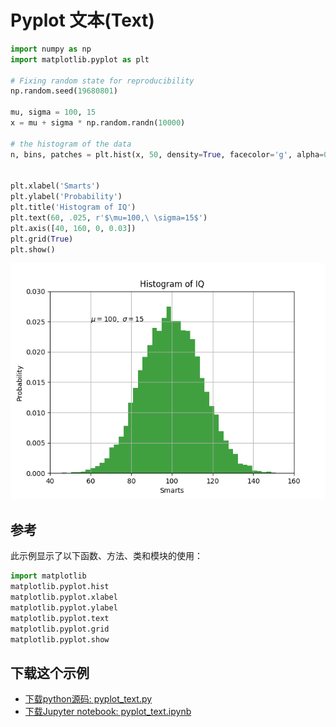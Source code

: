 # Pyplot 文本(Text)

```python
import numpy as np
import matplotlib.pyplot as plt

# Fixing random state for reproducibility
np.random.seed(19680801)

mu, sigma = 100, 15
x = mu + sigma * np.random.randn(10000)

# the histogram of the data
n, bins, patches = plt.hist(x, 50, density=True, facecolor='g', alpha=0.75)


plt.xlabel('Smarts')
plt.ylabel('Probability')
plt.title('Histogram of IQ')
plt.text(60, .025, r'$\mu=100,\ \sigma=15$')
plt.axis([40, 160, 0, 0.03])
plt.grid(True)
plt.show()
```

![Pyplot 文本示例](/static/images/gallery/sphx_glr_pyplot_text_001.png)

## 参考

此示例显示了以下函数、方法、类和模块的使用：

```python
import matplotlib
matplotlib.pyplot.hist
matplotlib.pyplot.xlabel
matplotlib.pyplot.ylabel
matplotlib.pyplot.text
matplotlib.pyplot.grid
matplotlib.pyplot.show
```

## 下载这个示例
            
- [下载python源码: pyplot_text.py](https://matplotlib.org/_downloads/pyplot_text.py)
- [下载Jupyter notebook: pyplot_text.ipynb](https://matplotlib.org/_downloads/pyplot_text.ipynb)